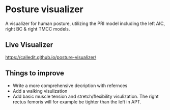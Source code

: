 # Posture visualizer
A visualizer for human posture, utilizing the PRI model including the left AIC, right BC &amp; right TMCC models.

## Live Visualizer
https://calledit.github.io/posture-visualizer/


## Things to improve

* Write a more comprehensive decription with refernces
* Add a walking visulization
* Add basic muscle tension and stretch/flexibility visulization. The right rectus femoris will for example be tighter than the left in APT.
